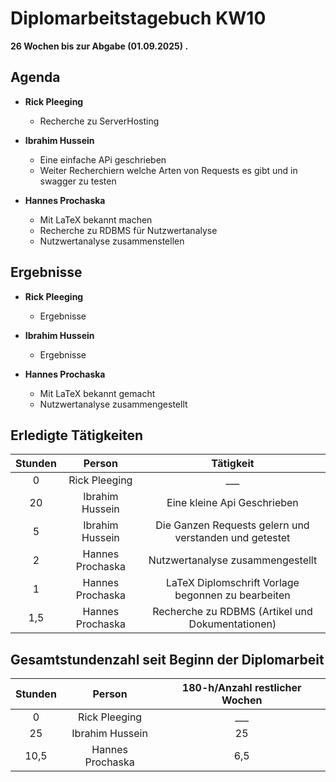 
# Diplomarbeitstagebuch KW10

**26 Wochen bis zur Abgabe (01.09.2025) .**

## Agenda

* **Rick Pleeging**
    * Recherche zu ServerHosting

* **Ibrahim Hussein**
    * Eine einfache APi geschrieben
    * Weiter Recherchiern welche Arten von Requests es gibt und in swagger zu testen

* **Hannes Prochaska**
    * Mit LaTeX bekannt machen
    * Recherche zu RDBMS für Nutzwertanalyse
    * Nutzwertanalyse zusammenstellen

## Ergebnisse

* **Rick Pleeging**
    * Ergebnisse

* **Ibrahim Hussein**
    * Ergebnisse

* **Hannes Prochaska**
    * Mit LaTeX bekannt gemacht
    * Nutzwertanalyse zusammengestellt

## Erledigte Tätigkeiten

| Stunden | Person | Tätigkeit |
| :-----: | :----: | :-------: |
| 0 | Rick Pleeging | ___ |
| 20| Ibrahim Hussein | Eine kleine Api  Geschrieben  |
| 5 | Ibrahim Hussein | Die Ganzen Requests gelern und verstanden und getestet|
| 2 | Hannes Prochaska | Nutzwertanalyse zusammengestellt |
| 1 | Hannes Prochaska | LaTeX Diplomschrift Vorlage begonnen zu bearbeiten |
| 1,5 | Hannes Prochaska | Recherche zu RDBMS (Artikel und Dokumentationen) |

## Gesamtstundenzahl seit Beginn der Diplomarbeit

| Stunden | Person | 180-h/Anzahl restlicher Wochen |
| :-----: | :----: | :-------: |
| 0 | Rick Pleeging | ___ |
| 25| Ibrahim Hussein | 25 |
| 10,5 | Hannes Prochaska | 6,5 |

